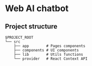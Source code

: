 # Web AI chatbot
## Project structure

```
$PROJECT_ROOT
└── src
    ├── app        # Pages components
    ├── components # UI components
    ├── lib        # Utils functions
    └── provider   # React Context API
```
